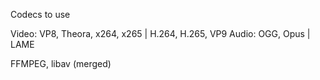 Codecs to use

Video: VP8, Theora, x264, x265 | H.264, H.265, VP9
Audio: OGG, Opus | LAME

FFMPEG, libav (merged)